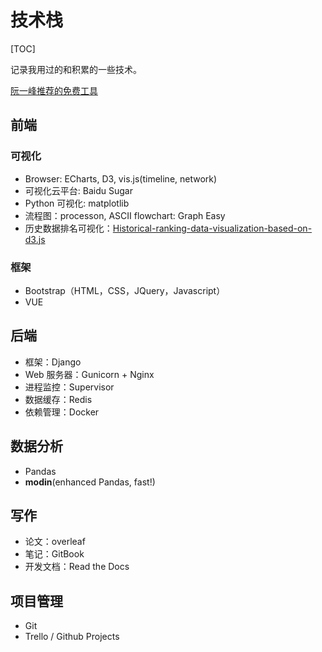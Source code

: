 # 技术栈

[TOC]

记录我用过的和积累的一些技术。

[阮一峰推荐的免费工具](https://github.com/ruanyf/weekly/blob/master/docs/free-software.md)

## 前端

### 可视化

* Browser: ECharts, D3, vis.js(timeline, network)
* 可视化云平台: Baidu Sugar
* Python 可视化: matplotlib
* 流程图：processon, ASCII flowchart: Graph Easy
* 历史数据排名可视化：[Historical-ranking-data-visualization-based-on-d3.js](https://github.com/Jannchie/Historical-ranking-data-visualization-based-on-d3.js)

### 框架

* Bootstrap（HTML，CSS，JQuery，Javascript）
* VUE

## 后端

* 框架：Django
* Web 服务器：Gunicorn + Nginx 
* 进程监控：Supervisor
* 数据缓存：Redis
* 依赖管理：Docker

## 数据分析

* Pandas
* **modin**(enhanced Pandas, fast!)

## 写作

* 论文：overleaf
* 笔记：GitBook
* 开发文档：Read the Docs

## 项目管理

* Git
* Trello / Github Projects



